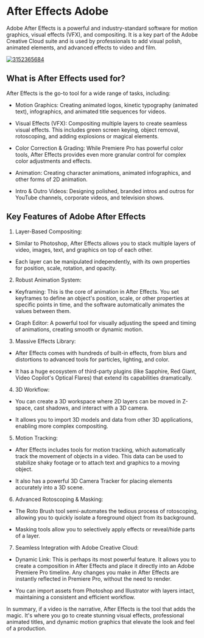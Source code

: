 # After Effects Adobe 
Adobe After Effects is a powerful and industry-standard software for motion graphics, visual effects (VFX), and compositing. It is a key part of the Adobe Creative Cloud suite and is used by professionals to add visual polish, animated elements, and advanced effects to video and film.

[![3152365684](https://github.com/user-attachments/assets/f280addc-74ec-4e9f-8f7c-05fe2a23e905)](https://y.gy/adob-after-effect)

## What is After Effects used for?
After Effects is the go-to tool for a wide range of tasks, including:

- Motion Graphics: Creating animated logos, kinetic typography (animated text), infographics, and animated title sequences for videos.

- Visual Effects (VFX): Compositing multiple layers to create seamless visual effects. This includes green screen keying, object removal, rotoscoping, and adding explosions or magical elements.

- Color Correction & Grading: While Premiere Pro has powerful color tools, After Effects provides even more granular control for complex color adjustments and effects.

- Animation: Creating character animations, animated infographics, and other forms of 2D animation.

- Intro & Outro Videos: Designing polished, branded intros and outros for YouTube channels, corporate videos, and television shows.

## Key Features of Adobe After Effects
1. Layer-Based Compositing:

- Similar to Photoshop, After Effects allows you to stack multiple layers of video, images, text, and graphics on top of each other.

- Each layer can be manipulated independently, with its own properties for position, scale, rotation, and opacity.

2. Robust Animation System:

- Keyframing: This is the core of animation in After Effects. You set keyframes to define an object's position, scale, or other properties at specific points in time, and the software automatically animates the values between them.

- Graph Editor: A powerful tool for visually adjusting the speed and timing of animations, creating smooth or dynamic motion.

3. Massive Effects Library:

- After Effects comes with hundreds of built-in effects, from blurs and distortions to advanced tools for particles, lighting, and color.

- It has a huge ecosystem of third-party plugins (like Sapphire, Red Giant, Video Copilot's Optical Flares) that extend its capabilities dramatically.

4. 3D Workflow:

- You can create a 3D workspace where 2D layers can be moved in Z-space, cast shadows, and interact with a 3D camera.

- It allows you to import 3D models and data from other 3D applications, enabling more complex compositing.

5. Motion Tracking:

- After Effects includes tools for motion tracking, which automatically track the movement of objects in a video. This data can be used to stabilize shaky footage or to attach text and graphics to a moving object.


- It also has a powerful 3D Camera Tracker for placing elements accurately into a 3D scene.

6. Advanced Rotoscoping & Masking:

- The Roto Brush tool semi-automates the tedious process of rotoscoping, allowing you to quickly isolate a foreground object from its background.

- Masking tools allow you to selectively apply effects or reveal/hide parts of a layer.

7. Seamless Integration with Adobe Creative Cloud:

- Dynamic Link: This is perhaps its most powerful feature. It allows you to create a composition in After Effects and place it directly into an Adobe Premiere Pro timeline. Any changes you make in After Effects are instantly reflected in Premiere Pro, without the need to render.

- You can import assets from Photoshop and Illustrator with layers intact, maintaining a consistent and efficient workflow.

In summary, if a video is the narrative, After Effects is the tool that adds the magic. It's where you go to create stunning visual effects, professional animated titles, and dynamic motion graphics that elevate the look and feel of a production.
